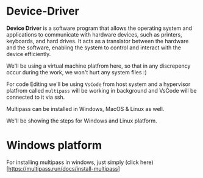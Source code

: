 # Device-Driver
**Device Driver** is a software program that allows the operating system and applications to communicate with hardware devices, such as printers, keyboards, and hard drives. It acts as a translator between the hardware and the software, enabling the system to control and interact with the device efficiently.

We'll be using a virtual machine platfrom here, so that in any discrepency occur during the work, we won't hurt any system files :)

For code Editing we'll be using ```VsCode``` from host system and a hypervisor platfrom called ```multipass``` will be working in background and VsCode will be connected to it via ssh.

Multipass can be installed in Windows, MacOS & Linux as well.

We'll be showing the steps for Windows and Linux platform.

# Windows platform

For installing multipass in windows, just simply (click here)[https://multipass.run/docs/install-multipass]  
